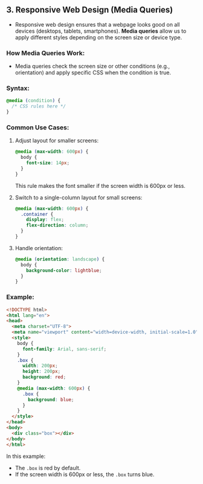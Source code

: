 
## 3. **Responsive Web Design (Media Queries)**

- Responsive web design ensures that a webpage looks good on all devices (desktops, tablets, smartphones). **Media queries** allow us to apply different styles depending on the screen size or device type.

### How Media Queries Work:

- Media queries check the screen size or other conditions (e.g., orientation) and apply specific CSS when the condition is true.

### Syntax:

```css
@media (condition) {
  /* CSS rules here */
}
```

### Common Use Cases:

1. Adjust layout for smaller screens:
    
    ```css
    @media (max-width: 600px) {
      body {
        font-size: 14px;
      }
    }
    ```
    
    This rule makes the font smaller if the screen width is 600px or less.
    
2. Switch to a single-column layout for small screens:
    
    ```css
    @media (max-width: 600px) {
      .container {
        display: flex;
        flex-direction: column;
      }
    }
    ```
    
3. Handle orientation:
    
    ```css
    @media (orientation: landscape) {
      body {
        background-color: lightblue;
      }
    }
    ```
    

### Example:

```html
<!DOCTYPE html>
<html lang="en">
<head>
  <meta charset="UTF-8">
  <meta name="viewport" content="width=device-width, initial-scale=1.0">
  <style>
    body {
      font-family: Arial, sans-serif;
    }
    .box {
      width: 200px;
      height: 200px;
      background: red;
    }
    @media (max-width: 600px) {
      .box {
        background: blue;
      }
    }
  </style>
</head>
<body>
  <div class="box"></div>
</body>
</html>
```

In this example:

- The `.box` is red by default.
- If the screen width is 600px or less, the `.box` turns blue.